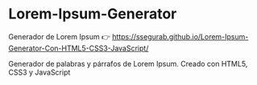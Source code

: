 # Lorem-Ipsum-Generator
Generador de Lorem Ipsum 👉
https://ssegurab.github.io/Lorem-Ipsum-Generator-Con-HTML5-CSS3-JavaScript/

Generador de palabras y párrafos de Lorem Ipsum. Creado con HTML5, CSS3 y JavaScript
